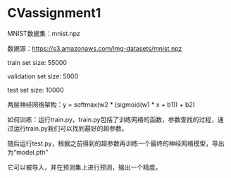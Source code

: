 # CVassignment1
MNIST数据集：mnist.npz

数据源：https://s3.amazonaws.com/img-datasets/mnist.npz

train set size: 55000

validation set size: 5000

test set size: 10000


两层神经网络架构：y = softmax(w2 * (sigmoid(w1 * x + b1)) + b2)

如何训练：运行train.py，train.py包括了训练网络的函数，参数查找的过程，通过运行train.py我们可以找到最好的超参数。

随后运行test.py，根据之前得到的超参数再训练一个最终的神经网络模型，导出为“model.pth”

它可以被导入，并在预测集上进行预测，输出一个精度。
